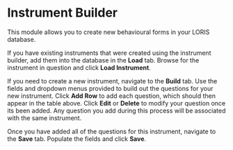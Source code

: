 # Instrument Builder

This module allows you to create new behavioural forms in your LORIS database.

If you have existing instruments that were created using the instrument builder, add them into the database in the **Load** tab. Browse for the instrument in question and click **Load Instrument**.

If you need to create a new instrument, navigate to the **Build** tab. Use the fields and dropdown menus provided to build out the questions for your new instrument. Click **Add Row** to add each question, which should then appear in the table above. Click **Edit** or **Delete** to modify your question once its been added. Any question you add during this process will be associated with the same instrument. 

Once you have added all of the questions for this instrument, navigate to the **Save** tab. Populate the fields and click **Save**.

